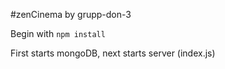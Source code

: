 #zenCinema by grupp-don-3

Begin with ```npm install```

First starts mongoDB, next starts server (index.js)

